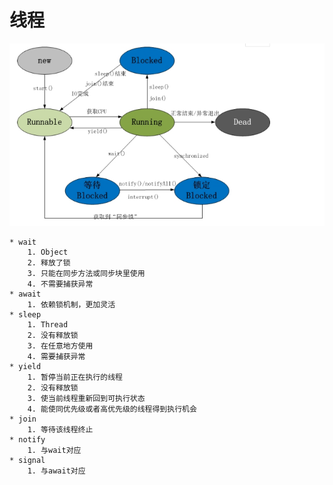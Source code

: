 # 线程

![](thread.png)

    * wait 
        1. Object
        2. 释放了锁
        3. 只能在同步方法或同步块里使用
        4. 不需要捕获异常
    * await
        1. 依赖锁机制，更加灵活
    * sleep 
        1. Thread
        2. 没有释放锁
        3. 在任意地方使用
        4. 需要捕获异常
    * yield
        1. 暂停当前正在执行的线程
        2. 没有释放锁
        3. 使当前线程重新回到可执行状态
        4. 能使同优先级或者高优先级的线程得到执行机会
    * join
        1. 等待该线程终止
    * notify
        1. 与wait对应
    * signal
        1. 与await对应